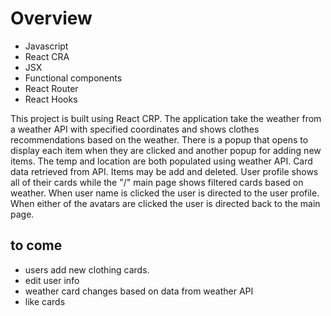 # Overview

- Javascript
- React CRA
- JSX
- Functional components
- React Router
- React Hooks
  

This project is built using React CRP. The application take the weather from a weather API with specified coordinates and shows clothes recommendations based on the weather. There is a popup that opens to display each item when they are clicked and another popup for adding new items. The temp and location are both populated using weather API. Card data retrieved from API. Items may be add and deleted. User profile shows all of their cards while the "/" main page shows filtered cards based on weather. When user name is clicked the user is directed to the user profile. When either of the avatars are clicked the user is directed back to the main page.


## to come

- users add new clothing cards.
- edit user info
- weather card changes based on data from weather API
- like cards
